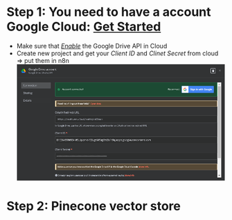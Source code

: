 # Step 1: You need to have a account Google Cloud: [Get Started](https://console.cloud.google.com/welcome?inv=1&invt=AbqUhQ&project=n8n-rag-451315)
- Make sure that [*Enable*](https://console.cloud.google.com/marketplace/product/google/drive.googleapis.com?q=search&referrer=search&inv=1&invt=AbqUXw&project=n8n-rag-451315) the Google Drive API in Cloud
- Create new project and get your *Client ID* and *Clinet Secret* from cloud => put them in n8n
![alt text](image.png)

# Step 2: Pinecone vector store
